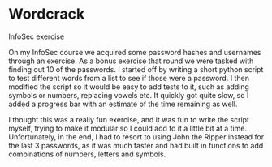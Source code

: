 # Wordcrack
InfoSec exercise

On my InfoSec course we acquired some password hashes and usernames through an exercise. 
As a bonus exercise that round we were tasked with finding out 10 of the passwords. I 
started off by writing a short python script to test different words from a list to see 
if those were a password. I then modified the script so it would be easy to add tests to it, 
such as adding symbols or numbers, replacing vowels etc. It quickly got quite slow, so I 
added a progress bar with an estimate of the time remaining as well.

I thought this was a really fun exercise, and it was fun to write the script myself, trying 
to make it modular so I could add to it a little bit at a time. Unfortunately, in the end, I 
had to resort to using John the Ripper instead for the last 3 passwords, as it was much faster 
and had built in functions to add combinations of numbers, letters and symbols.
